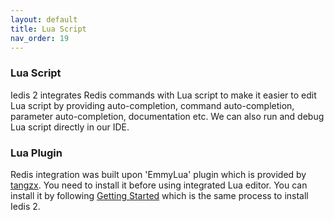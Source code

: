 ```yaml
---
layout: default
title: Lua Script
nav_order: 19
---
```


### Lua Script
Iedis 2 integrates Redis commands with Lua script to make it easier to edit Lua script by providing auto-completion, command auto-completion, parameter auto-completion, documentation etc. 
We can also run and debug Lua script directly in our IDE.

### Lua Plugin
Redis integration was built upon 'EmmyLua' plugin which is provided by [tangzx](https://github.com/EmmyLua/IntelliJ-EmmyLua). 
You need to install it before using integrated Lua editor. You can install it by following [Getting Started](/) which is the same process to install Iedis 2.
